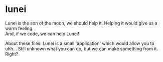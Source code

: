 # lunei

Lunei is the son of the moon, we should help it.
Helping it would give us a warm feeling.  
And, if we code, we can help Lunei!



About these files: Lunei is a small 'application' which would allow you to uhh... Still unknown what you can do, but we can make something from it. Right?

